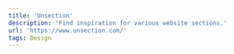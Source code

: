 ```yaml
---
title: 'Unsection'
description: 'Find inspiration for various website sections.'
url: 'https://www.unsection.com/'
tags: Design
---
```

